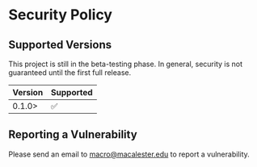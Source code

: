 # Security Policy

## Supported Versions

This project is still in the beta-testing phase. In general, security is not guaranteed until the first full release.

| Version | Supported          |
| ------- | ------------------ |
| 0.1.0>  | :white_check_mark: |

## Reporting a Vulnerability

Please send an email to macro@macalester.edu to report a vulnerability.
